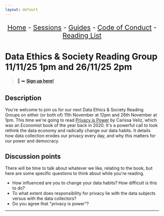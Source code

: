 ```yaml
---
layout: default
---
```


<center>
<p align="center" style="font-size:22px">
<a href="https://data-ethics-and-society.github.io/data-ethics-and-society-reading-group">Home</a>
- <a href="https://data-ethics-and-society.github.io/data-ethics-and-society-reading-group/SESSIONS.html">Sessions</a>
- <a href="https://data-ethics-and-society.github.io/data-ethics-and-society-reading-group/Guides/guides.html">Guides</a>
- <a href="https://data-ethics-and-society.github.io/data-ethics-and-society-reading-group/code-of-conduct.html">Code of Conduct</a>
- <a href="https://data-ethics-and-society.github.io/data-ethics-and-society-reading-group/READING-LIST.html">Reading List</a>
</p>
</center>

# Data Ethics & Society Reading Group 11/11/25 1pm and 26/11/25 2pm

<!--
TODO:
- [ ] Change to a new branch (e.g. MM-YY-session)
- [ ] Remove sign up link from previous session
- [ ] Copy this template to Sessions/YEAR/MM-YY-session.md (put in actual year + date)
- [ ] Change all ALL-CAPS placeholders in this form (paying attention to the links at the bottom of the page)
- [ ] Add link to the new file in SESSIONS.md
- [ ] Update the main Readme.md with information about the next session.
- [ ] Pull request!
- [ ] Copy and paste the shareable event invite (remember to use GitHub referral links if you can)
- [ ] Maybe tweet it? #DSEthicsGroup #GovDataScience

Usual time 12:00-13:00
-->

> 📝 :arrow_right: [**Sign up here!**][LINK-TO-SIGNUP]

## Description

You're welcome to join us for our next Data Ethics & Society Reading Groups on either (or both of) 11th November at 12pm and 26th November at 1pm. This time we're going to read [Privacy is Power][LINK-TO-CONTENT] by Carissa Veliz, which was an Economist book of the year back in 2020. It's a powerful call to look rethink the data economy and radically change our data habits. It details how data collection erodes our privacy every day, and why this matters for our power and democracy.

## Discussion points

There will be time to talk about whatever we like, relating to the book, but here are some specific questions to think about while you're reading.

- How influenced are you to change your data habits? How difficult is this to do?
- To what extent does responsibility for privacy lie with the data subjects versus with the data collectors?
- Do you agree that "privacy is power"?

---

<!--

## Meeting notes

### Who came
Number of people:

### What did we think?
Notes here!
Shall we email the author? If so, who'll send the email?

-->

<!--LINKS-->

[LINK-TO-CONTENT]: [https://www.penguin.co.uk/books/442343/privacy-is-power-by-carissa-veliz/9780552177719]
[LINK-TO-SIGNUP]: [https://www.tickettailor.com/events/dataethics/1836720]

